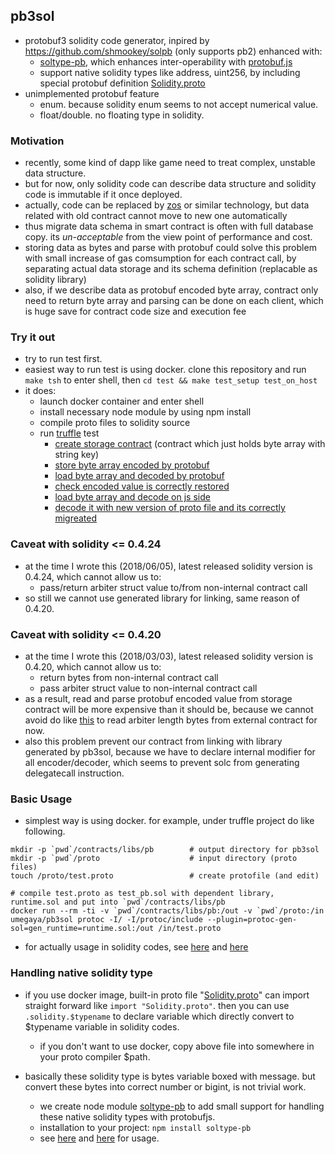 ## pb3sol
- protobuf3 solidity code generator, inpired by https://github.com/shmookey/solpb (only supports pb2) enhanced with:
  - [soltype-pb](https://www.npmjs.com/package/soltype-pb), which enhances inter-operability with [protobuf.js](https://github.com/dcodeIO/ProtoBuf.js/)
  - support native solidity types like address, uint256, by including special protobuf definition [Solidity.proto](https://github.com/umegaya/pb3sol/blob/master/src/protoc/include/Solidity.proto)
- unimplemented protobuf feature
  - enum. because solidity enum seems to not accept numerical value. 
  - float/double. no floating type in solidity. 



### Motivation
- recently, some kind of dapp like game need to treat complex, unstable data structure. 
- but for now, only solidity code can describe data structure and solidity code is immutable if it once deployed. 
 - actually, code can be replaced by [zos](https://zeppelinos.org/) or similar technology, but data related with old contract cannot move to new one automatically
- thus migrate data schema in smart contract is often with full database copy. its *un-acceptable* from the view point of performance and cost. 
- storing data as bytes and parse with protobuf could solve this problem with small increase of gas comsumption for each contract call, by separating actual data storage and its schema definition (replacable as solidity library)
- also, if we describe data as protobuf encoded byte array, contract only need to return byte array and parsing can be done on each client, which is huge save for contract code size and execution fee



### Try it out
- try to run test first. 
- easiest way to run test is using docker. clone this repository and run ```make tsh``` to enter shell, then ```cd test && make test_setup test_on_host```
- it does:
  - launch docker container and enter shell
  - install necessary node module by using npm install
  - compile proto files to solidity source
  - run [truffle](http://truffleframework.com/) test
    - [create storage contract](https://github.com/umegaya/pb3sol/blob/master/test/contracts/libs/Storage.sol) (contract which just holds byte array with string key)
    - [store byte array encoded by protobuf](https://github.com/umegaya/pb3sol/blob/master/test/contracts/Version1.sol#L14)
    - [load byte array and decoded by protobuf](https://github.com/umegaya/pb3sol/blob/master/test/contracts/Version1.sol#L48)
    - [check encoded value is correctly restored](https://github.com/umegaya/pb3sol/blob/master/test/contracts/Version1.sol#L53)
    - [load byte array and decode on js side](https://github.com/umegaya/pb3sol/blob/master/test/test/v1_access.js#L76)
    - [decode it with new version of proto file and its correctly migreated](https://github.com/umegaya/pb3sol/blob/master/test/test/v1_access.js#L99)



### Caveat with solidity <= 0.4.24
- at the time I wrote this (2018/06/05), latest released solidity version is 0.4.24, which cannot allow us to:
  - pass/return arbiter struct value to/from non-internal contract call
- so still we cannot use generated library for linking, same reason of 0.4.20. 

### Caveat with solidity <= 0.4.20
- at the time I wrote this (2018/03/03), latest released solidity version is 0.4.20, which cannot allow us to:
  - return bytes from non-internal contract call
  - pass arbiter struct value to non-internal contract call
- as a result, read and parse protobuf encoded value from storage contract will be more expensive than it should be, because we cannot avoid do like [this](https://github.com/umegaya/pb3sol/blob/master/test/contracts/libs/StorageAccessor.sol#L19) to read arbiter length bytes from external contract for now.
- also this problem prevent our contract from linking with library generated by pb3sol, because we have to declare internal modifier for all encoder/decoder, which seems to prevent solc from generating delegatecall instruction.



### Basic Usage
- simplest way is using docker. for example, under truffle project do like following.
```
mkdir -p `pwd`/contracts/libs/pb 		# output directory for pb3sol
mkdir -p `pwd`/proto 					# input directory (proto files)
touch /proto/test.proto 				# create protofile (and edit) 

# compile test.proto as test_pb.sol with dependent library, runtime.sol and put into `pwd`/contracts/libs/pb 
docker run --rm -ti -v `pwd`/contracts/libs/pb:/out -v `pwd`/proto:/in umegaya/pb3sol protoc -I/ -I/protoc/include --plugin=protoc-gen-sol=gen_runtime=runtime.sol:/out /in/test.proto
```

- for actually usage in solidity codes, see [here](https://github.com/umegaya/pb3sol/blob/master/test/contracts/Version1.sol) and [here](https://github.com/umegaya/pb3sol/blob/master/test/proto/TaskList.proto#L24)



### Handling native solidity type
- if you use docker image, built-in proto file "[Solidity.proto](https://github.com/umegaya/pb3sol/blob/master/src/protoc/include/Solidity.proto)" can import straight forward like ```import "Solidity.proto"```. then you can use ```.solidity.$typename``` to declare variable which directly convert to $typename variable in solidity codes. 
  - if you don't want to use docker, copy above file into somewhere in your proto compiler $path. 

- basically these solidity type is bytes variable boxed with message. but convert these bytes into correct number or bigint, is not trivial work. 
  - we create node module [soltype-pb](https://www.npmjs.com/package/soltype-pb) to add small support for handling these native solidity types with protobufjs.
  - installation to your project: ```npm install soltype-pb```
  - see [here](https://github.com/umegaya/pb3sol/blob/master/test/test/v1_access.js#L57) and [here](https://github.com/umegaya/pb3sol/blob/master/test/test/v1_access.js#L6) for usage.

